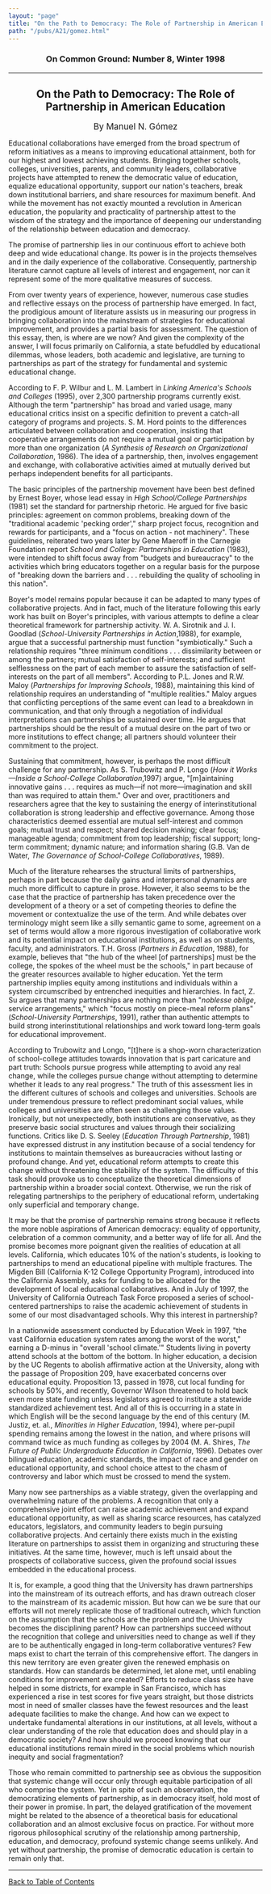 ```yaml
---
layout: "page"
title: "On the Path to Democracy: The Role of Partnership in American Education"
path: "/pubs/A21/gomez.html"
---
```

<main>
<h3 align="CENTER">On Common Ground: Number 8, Winter 1998</h3>
<hr/>
<h2 align="CENTER">On the Path to Democracy: The Role of Partnership in American Education</h2>
<p align="CENTER"><big>By Manuel N. Gómez</big></p>
<p>Educational collaborations have emerged from the broad spectrum of reform initiatives as a means to improving educational attainment, both for our highest and lowest achieving students.  Bringing together schools, colleges, universities, parents, and community leaders, collaborative projects have attempted to renew the democratic value of education, equalize educational opportunity, support our nation's teachers, break down institutional barriers, and share resources for maximum benefit.  And while the movement has not exactly mounted a revolution in American education, the popularity and practicality of partnership attest to the wisdom of the strategy and the importance of deepening our understanding of the relationship between education and democracy. </p>
<p>The promise of partnership lies in our continuous effort to achieve both deep and wide educational change.  Its power is in the projects themselves and in the daily experience of the collaborative.  Consequently, partnership literature cannot capture all levels of interest and engagement, nor can it represent some of the more qualitative measures of success. </p>
<p>From over twenty years of experience, however, numerous case studies and reflective essays on the process of partnership have emerged.  In fact, the prodigious amount of literature assists us in measuring our progress in bringing collaboration into the mainstream of strategies for educational improvement, and provides a partial basis for assessment.  The question of this essay, then, is where are we now?  And given the complexity of the answer, I will focus primarily on California, a state befuddled by educational dilemmas, whose leaders, both academic and legislative, are turning to partnerships as part of the strategy for fundamental and systemic educational change.</p>
<p>According to F. P. Wilbur and L. M. Lambert in <i>Linking America's Schools and Colleges </i>(1995), over 2,300 partnership programs currently exist.  Although the term "partnership" has broad and varied usage, many educational critics insist on a specific definition to prevent a catch-all category of programs and projects.  S. M. Hord points to the differences articulated between collaboration and cooperation, insisting that cooperative arrangements do not require a mutual goal or participation by more than one organization (<i>A Synthesis of Research on Organizational Collaboration</i>, 1986).  The idea of a partnership, then, involves engagement and exchange, with collaborative activities aimed at mutually derived but perhaps independent benefits for all participants. </p>
<p>The basic principles of the partnership movement have been best defined by Ernest Boyer, whose lead essay in <i>High School/College Partnerships</i> (1981) set the standard for partnership rhetoric. He argued for five basic principles:  agreement on common problems, breaking down of the "traditional academic 'pecking order'," sharp project focus, recognition and rewards for participants, and a "focus on action - not machinery".  These guidelines, reiterated two years later by Gene Maeroff in the Carnegie Foundation report<i> School and College: Partnerships in Education </i>(1983), were intended to shift focus away from "budgets and bureaucracy" to the activities which bring educators together on a regular basis for the purpose of "breaking down the barriers and . . . rebuilding the quality of schooling in this nation". </p>
<p>Boyer's model remains popular because it can be adapted to many types of collaborative projects.  And in fact, much of the literature following this early work has built on Boyer's principles, with various attempts to define a clear theoretical framework for partnership activity.  W. A. Sirotnik and J. I. Goodlad  (<i>School-University Partnerships in Action</i>,1988), for example, argue that a successful partnership must function "symbiotically."  Such a relationship requires "three minimum conditions . . . dissimilarity between or among the partners; mutual satisfaction of self-interests; and sufficient selflessness on the part of each member to assure the satisfaction of self-interests on the part of all members".  According to P.L. Jones and R.W. Maloy (<i>Partnerships for Improving Schools</i>, 1988), maintaining this kind of relationship requires an understanding of "multiple realities."  Maloy argues that conflicting perceptions of the same event can lead to a breakdown in communication, and that only through a negotiation of individual interpretations can partnerships be sustained over time.  He argues that partnerships should be the result of a mutual desire on the part of two or more institutions to effect change; all partners should volunteer their commitment to the project. </p>
<p>Sustaining that commitment, however, is perhaps the most difficult challenge for any partnership.  As S. Trubowitz and P. Longo (<i>How it Works—Inside a School-College Collaboration</i>,1997) argue, "[m]aintaining innovative gains . . . requires as much—if not more—imagination and skill than was required to attain them."  Over and over, practitioners and researchers agree that the key to sustaining the energy of interinstitutional collaboration is strong leadership and effective governance.  Among those characteristics deemed essential are mutual self-interest and common goals; mutual trust and respect; shared decision making; clear focus; manageable agenda; commitment from top leadership; fiscal support; long-term commitment; dynamic nature; and information sharing (G.B. Van de Water, <i>The Governance of School-College Collaboratives</i>, 1989). </p>
<p>Much of the literature rehearses the structural limits of partnerships, perhaps in part because the daily gains and interpersonal dynamics are much more difficult to capture in prose.  However, it also seems to be the case that the practice of partnership has taken precedence over the development of a theory or a set of competing theories to define the movement or contextualize the use of the term.  And while debates over terminology might seem like a silly semantic game to some, agreement on a set of terms would allow a more rigorous investigation of collaborative work and its potential impact on educational institutions, as well as on students, faculty, and administrators. T.H. Gross (<i>Partners in Education</i>, 1988), for example, believes that "the hub of the wheel [of partnerships] must be the college, the spokes of the wheel must be the schools," in part because of the greater resources available to higher education.  Yet the term partnership implies equity among institutions and individuals within a system circumscribed by entrenched inequities and hierarchies.  In fact, Z. Su argues that many partnerships are nothing more than "<i>noblesse oblige</i>, service arrangements," which "focus mostly on piece-meal reform plans" (<i>School-University Partnerships</i>, 1991), rather than authentic attempts to build strong interinstitutional relationships and work toward long-term goals for educational improvement. </p>
<p>According to Trubowitz and Longo, "[t]here is a shop-worn characterization of school-college attitudes towards innovation that is part caricature and part truth:  Schools pursue progress while attempting to avoid any real change, while the colleges pursue change without attempting to determine whether it leads to any real progress."  The truth of this assessment lies in the different cultures of schools and colleges and universities.  Schools are under tremendous pressure to reflect predominant social values, while colleges and universities are often seen as challenging those values.  Ironically, but not unexpectedly, both institutions are conservative, as they preserve basic social structures and values through their socializing functions.  Critics like D. S. Seeley (<i>Education Through Partnership</i>, 1981) have expressed distrust in any institution because of a social tendency for institutions to maintain themselves as bureaucracies without lasting or profound change.  And yet, educational reform attempts to create this change without threatening the stability of the system.  The difficulty of this task should provoke us to conceptualize the theoretical dimensions of partnership within a broader social context.  Otherwise, we run the risk of relegating partnerships to the periphery of educational reform, undertaking only superficial and temporary change.</p>
<p>It may be that the promise of partnership remains strong because it reflects the more noble aspirations of American democracy:  equality of opportunity, celebration of a common community, and a better way of life for all.  And  the promise becomes more poignant given the realities of education at all levels.  California, which educates 10% of the nation's students, is looking to partnerships to mend an educational pipeline with multiple fractures.  The Migden Bill (California K-12 College Opportunity Program), introduced into the California Assembly, asks for funding to be allocated for the development of local educational collaboratives.  And in July of 1997, the University of California Outreach Task Force proposed a series of school-centered partnerships to raise the academic achievement of students in some of our most disadvantaged schools.  Why this interest in partnership? </p>
<p>In a nationwide assessment conducted by Education Week in 1997, "the vast California education system rates among the worst of the worst," earning a D-minus in "overall 'school climate.'"  Students living in poverty attend schools at the bottom of the bottom.  In higher education, a decision by the UC Regents to abolish affirmative action at the University, along with the passage of Proposition 209, have exacerbated concerns over educational equity.  Proposition 13, passed in 1978, cut local funding for schools by 50%, and recently, Governor Wilson threatened to hold back even more state funding unless legislators agreed to institute a statewide standardized achievement test.  And all of this is occurring in a state in which English will be the second language by the end of this century (M. Justiz, et. al., <i>Minorities in Higher Education</i>, 1994), where per-pupil spending remains among the lowest in the nation, and where prisons will command twice as much funding as colleges by 2004 (M. A. Shires, <i>The Future of Public Undergraduate Education in California</i>, 1996).  Debates over bilingual education, academic standards, the impact of race and gender on educational opportunity, and school choice attest to the chasm of controversy and labor which must be crossed to mend the system. </p>
<p>Many now see partnerships as a viable strategy, given the overlapping and overwhelming nature of the problems.  A recognition that only a comprehensive joint effort can raise academic achievement and expand educational opportunity, as well as sharing scarce resources, has catalyzed educators, legislators, and community leaders to begin pursuing collaborative projects.  And certainly there exists much in the existing literature on partnerships to assist them in organizing and structuring these initiatives.  At the same time, however, much is left unsaid about the prospects of collaborative success, given the profound social issues embedded in the educational process. </p>
<p>It is, for example, a good thing that the University has drawn partnerships into the mainstream of its outreach efforts, and has drawn outreach closer to the mainstream of its academic mission.  But how can we be sure that our efforts will not merely replicate those of traditional outreach, which function on the assumption that the schools are the problem and the University becomes the disciplining parent?  How can partnerships succeed without the recognition that college and universities need to change as well if they are to be authentically engaged in long-term collaborative ventures?  Few maps exist to chart the terrain of this comprehensive effort.  The dangers in this new territory are even greater given the renewed emphasis on standards.  How can standards be determined, let alone met, until enabling conditions for  improvement are created?  Efforts to reduce class size have helped in some districts, for example in San Francisco, which has experienced a rise in test scores for five years straight, but those districts most in need of smaller classes have the fewest resources and the least adequate facilities to make the change.  And  how can we expect to undertake fundamental alterations in our institutions, at all levels, without a clear understanding of the role that education does and should play in a democratic society?  And how should we proceed knowing that our educational institutions remain mired in the social problems which nourish inequity and social fragmentation?</p>
<p>Those who remain committed to partnership see as obvious the supposition that systemic change will occur only through equitable participation of all who comprise the system.  Yet in spite of such an observation, the democratizing elements of partnership, as in democracy itself, hold most of their power in promise.  In part, the delayed gratification of the movement might be related to the absence of a theoretical basis for educational collaboration and an almost exclusive focus on practice.  For without more rigorous philosophical scrutiny of the relationship among partnership, education, and democracy, profound systemic change seems unlikely.  And yet without partnership, the promise of democratic education is certain to remain only that.  </p>
<hr/>
<p><a href="/pubs/A21/">Back to Table of Contents</a></p>
</main>
